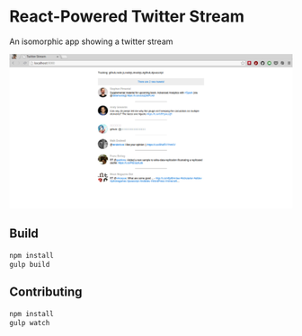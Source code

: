 React-Powered Twitter Stream
===

An isomorphic app showing a twitter stream

![](screenshot.png)

Build
---

```
npm install
gulp build
```

Contributing
---

```
npm install
gulp watch
```
